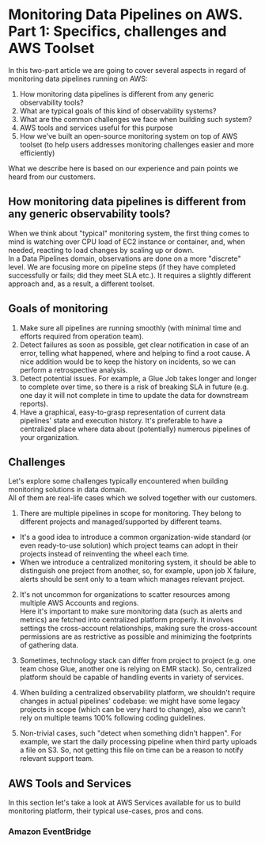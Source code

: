 
# Monitoring Data Pipelines on AWS. Part 1: Specifics, challenges and AWS Toolset

In this two-part article we are going to cover several aspects in regard of monitoring data pipelines running on AWS:
1. How monitoring data pipelines is different from any generic observability tools?
2. What are typical goals of this kind of observability systems? 
3. What are the common challenges we face when building such system?
4. AWS tools and services useful for this purpose
5. How we've built an open-source monitoring system on top of AWS toolset (to help users addresses monitoring challenges easier and more efficiently)

What we describe here is based on our experience and pain points we heard from our customers.

## How monitoring data pipelines is different from any generic observability tools?

When we think about "typical" monitoring system, the first thing comes to mind is watching over CPU load of EC2 instance or container, and, when needed, reacting to load changes by scaling up or down.  
In a Data Pipelines domain, observations are done on a more "discrete" level. We are focusing more on pipeline steps (if they have completed successfully or fails; did they meet SLA etc.).
It requires a slightly different approach and, as a result, a different toolset.

## Goals of monitoring

1. Make sure all pipelines are running smoothly (with minimal time and efforts required from operation team).
2. Detect failures as soon as possible, get clear notification in case of an error, telling what happened, where and helping to find a root cause. A nice addition would be to keep the history on incidents, so we can perform a retrospective analysis.
3. Detect potential issues. For example, a Glue Job takes longer and longer to complete over time, so there is a risk of breaking SLA in future (e.g. one day it will not complete in time to update the data for downstream reports).
4. Have a graphical, easy-to-grasp representation of current data pipelines' state and execution history. It's preferable to have a centralized place where data about (potentially) numerous pipelines of your organization.

## Challenges

Let's explore some challenges typically encountered when building monitoring solutions in data domain.  
All of them are real-life cases which we solved together with our customers.

1. There are multiple pipelines in scope for monitoring. They belong to different projects and managed/supported by different teams.  
- It's a good idea to introduce a common organization-wide standard (or even ready-to-use solution) which project teams can adopt in their projects instead of reinventing the wheel each time.
- When we introduce a centralized monitoring system, it should be able to distinguish one project from another, so, for example, upon job X failure, alerts should be sent only to a team which manages relevant project.

2. It's not uncommon for organizations to scatter resources among multiple AWS Accounts and regions.  
Here it's important to make sure monitoring data (such as alerts and metrics) are fetched into centralized platform properly.
It involves settings the cross-account relationships, making sure the cross-account permissions are as restrictive as possible and minimizing the footprints of gathering data.

3. Sometimes, technology stack can differ from project to project (e.g. one team chose Glue, another one is relying on EMR stack).
So, centralized platform should be capable of handling events in variety of services.

4. When building a centralized observability platform, we shouldn't require changes in actual pipelines' codebase: we might have some legacy projects in scope (which can be very hard to change), also we cann't rely on multiple teams 100% following coding guidelines.

4. Non-trivial cases, such "detect when something didn't happen". For example, we start the daily processing pipeline when third party uploads a file on S3. So, not getting this file on time can be a reason to notify relevant support team.

## AWS Tools and Services

In this section let's take a look at AWS Services available for us to build monitoring platform, their typical use-cases, pros and cons.

### Amazon EventBridge